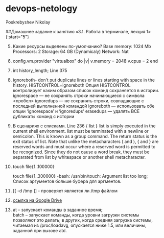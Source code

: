 # devops-netology
Poskrebyshev Nikolay

##Домашнее задание к занятию «3.1. Работа в терминале, лекция 1»
{:start="5"}

5. Какие ресурсы выделены по-умолчанию?
	Base memory: 1024 Mb
	Processors: 2
	Storage: 64 GB (Dynamicaly)
	Network: Nat
6.
	config.vm.provider "virtualbox" do |v|
		v.memory = 2048 
		v.cpus = 2 
	end

8. int history_length; Line 375

8. ignoreboth-  don't put duplicate lines or lines starting with space in the history.
HISTCONTROL=ignoreboth
Опция HISTCONTROL контролирует каким образом список команд сохраняется в истории.
ignorespace — не сохранять строки начинающиеся с символа <пробел>
ignoredups — не сохранять строки, совпадающие с последней выполненной командой
ignoreboth — использовать обе опции ‘ignorespace’ и ‘ignoredups’
erasedups — удалять ВСЕ дубликаты команд с истории

9. В сценариях с списками. Line 236
{ list }
              list is simply executed in the current shell environment.  list must be terminated with a newline or semicolon.  This is known
              as a group command.  The return status is the exit status of list.  Note that unlike the metacharacters ( and ), { and  }  are
              reserved words and must occur where a reserved word is permitted to be recognized.  Since they do not cause a word break, they
              must be separated from list by whitespace or another shell metacharacter.

10. touch file{1..100000}

	touch file{1..300000}
	-bash: /usr/bin/touch: Argument list too long; 
		Список аргументов больше буфера для аргментов.
		
11. [[ -d /tmp ]] - проверяет является ли /tmp файлом 

12. [ссылка на Google Drive](https://drive.google.com/file/d/1bWfTNOdnuZ4hocx8bNmo8toV0_g6lOoT/view?usp=sharing)
13. at – запускает команды в заданное время;  
batch – запускает команды, когда уровни загрузки системы позволяют это делать; в других, когда средняя загрузка системы, читаемая из /proc/loadavg, опускается ниже 1.5, или величины, заданной при вызове atd.

